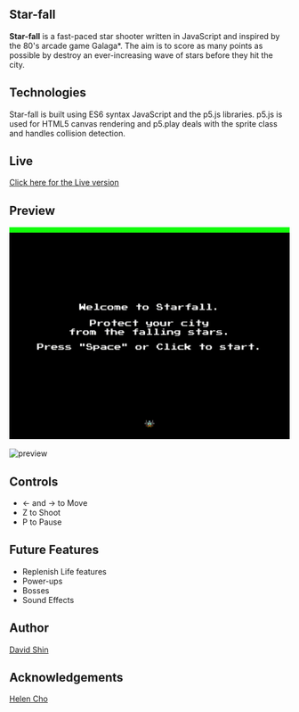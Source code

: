 ## Star-fall
**Star-fall** is a fast-paced star shooter written in JavaScript and inspired by the 80's arcade game Galaga*. The aim is to score as many points as possible by destroy an ever-increasing wave of stars before they hit the city.

## Technologies
Star-fall is built using ES6 syntax JavaScript and the p5.js libraries. p5.js is used for HTML5 canvas rendering and p5.play deals with the sprite class and handles collision detection.

## Live
[Click here for the Live version](http://davidsh.in/star-fall)

## Preview
![preview](./assets/preview/preview1.gif)

![preview](./assets/preview/preview2.gif)

## Controls
* ← and → to Move
* Z to Shoot
* P to Pause

## Future Features
* Replenish Life features
* Power-ups
* Bosses
* Sound Effects

## Author

[David Shin](https://github.com/davidyshin)

## Acknowledgements

[Helen Cho](https://github.com/helencho)
